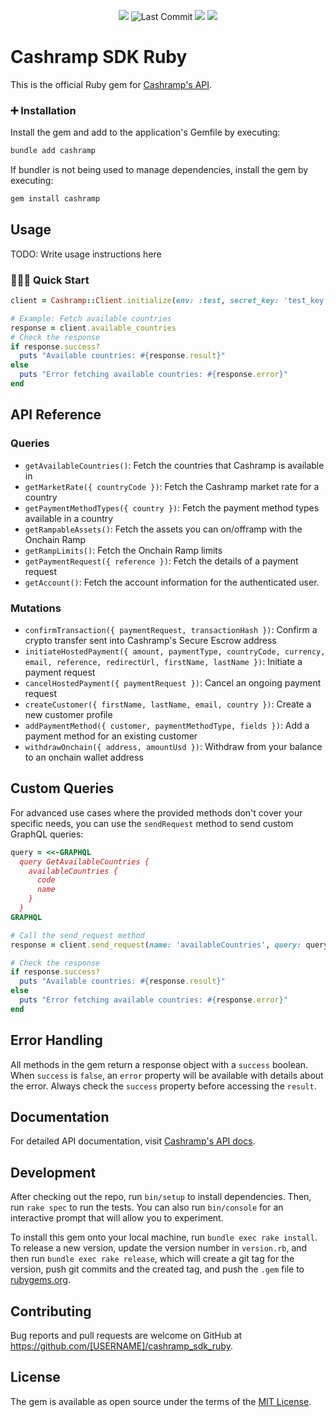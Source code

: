 <p align="center">
  <a href="https://github.com/rockets-hq/cashramp-sdk-ruby/"><img src="https://github.com/rockets-hq/cashramp-sdk-ruby/actions/workflows/test.yml/badge.svg" /></a>
  <img alt="Last Commit" src="https://badgen.net/github/last-commit/rockets-hq/cashramp-sdk-ruby" />
  <a href="https://github.com/rockets-hq/cashramp-sdk-ruby/"><img src="https://img.shields.io/github/stars/rockets-hq/cashramp-sdk-ruby.svg"/></a>
  <a href="https://github.com/rockets-hq/cashramp-sdk-ruby/"><img src="https://img.shields.io/npm/l/cashramp.svg"/></a>
</p>

# Cashramp SDK Ruby

This is the official Ruby gem for [Cashramp's API](https://cashramp.co/commerce).

### ➕ Installation

Install the gem and add to the application's Gemfile by executing:

```bash
bundle add cashramp
```

If bundler is not being used to manage dependencies, install the gem by executing:

```bash
gem install cashramp
```

## Usage

TODO: Write usage instructions here

### 👨🏾‍💻 Quick Start

```ruby
client = Cashramp::Client.initialize(env: :test, secret_key: 'test_key')

# Example: Fetch available countries
response = client.available_countries
# Check the response
if response.success?
  puts "Available countries: #{response.result}"
else
  puts "Error fetching available countries: #{response.error}"
end
```

## API Reference

### Queries

- `getAvailableCountries()`: Fetch the countries that Cashramp is available in
- `getMarketRate({ countryCode })`: Fetch the Cashramp market rate for a country
- `getPaymentMethodTypes({ country })`: Fetch the payment method types available in a country
- `getRampableAssets()`: Fetch the assets you can on/offramp with the Onchain Ramp
- `getRampLimits()`: Fetch the Onchain Ramp limits
- `getPaymentRequest({ reference })`: Fetch the details of a payment request
- `getAccount()`: Fetch the account information for the authenticated user.

### Mutations

- `confirmTransaction({ paymentRequest, transactionHash })`: Confirm a crypto transfer sent into Cashramp's Secure Escrow address
- `initiateHostedPayment({ amount, paymentType, countryCode, currency, email, reference, redirectUrl, firstName, lastName })`: Initiate a payment request
- `cancelHostedPayment({ paymentRequest })`: Cancel an ongoing payment request
- `createCustomer({ firstName, lastName, email, country })`: Create a new customer profile
- `addPaymentMethod({ customer, paymentMethodType, fields })`: Add a payment method for an existing customer
- `withdrawOnchain({ address, amountUsd })`:  Withdraw from your balance to an onchain wallet address

## Custom Queries

For advanced use cases where the provided methods don't cover your specific needs, you can use the `sendRequest` method to send custom GraphQL queries:

```ruby
query = <<-GRAPHQL
  query GetAvailableCountries {
    availableCountries {
      code
      name
    }
  }
GRAPHQL

# Call the send_request method
response = client.send_request(name: 'availableCountries', query: query, variables: {})

# Check the response
if response.success?
  puts "Available countries: #{response.result}"
else
  puts "Error fetching available countries: #{response.error}"
end
```

## Error Handling

All methods in the gem return a response object with a `success` boolean. When `success` is `false`, an `error` property will be available with details about the error. Always check the `success` property before accessing the `result`.

## Documentation

For detailed API documentation, visit [Cashramp's API docs](https://docs.cashramp.co).

## Development

After checking out the repo, run `bin/setup` to install dependencies. Then, run `rake spec` to run the tests. You can also run `bin/console` for an interactive prompt that will allow you to experiment.

To install this gem onto your local machine, run `bundle exec rake install`. To release a new version, update the version number in `version.rb`, and then run `bundle exec rake release`, which will create a git tag for the version, push git commits and the created tag, and push the `.gem` file to [rubygems.org](https://rubygems.org).

## Contributing

Bug reports and pull requests are welcome on GitHub at https://github.com/[USERNAME]/cashramp_sdk_ruby.

## License

The gem is available as open source under the terms of the [MIT License](https://opensource.org/licenses/MIT).
